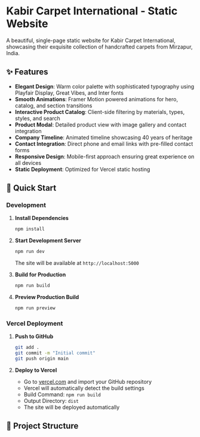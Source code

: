 # Kabir Carpet International - Static Website

A beautiful, single-page static website for Kabir Carpet International, showcasing their exquisite collection of handcrafted carpets from Mirzapur, India.

## ✨ Features

- **Elegant Design**: Warm color palette with sophisticated typography using Playfair Display, Great Vibes, and Inter fonts
- **Smooth Animations**: Framer Motion powered animations for hero, catalog, and section transitions  
- **Interactive Product Catalog**: Client-side filtering by materials, types, styles, and search
- **Product Modal**: Detailed product view with image gallery and contact integration
- **Company Timeline**: Animated timeline showcasing 40 years of heritage
- **Contact Integration**: Direct phone and email links with pre-filled contact forms
- **Responsive Design**: Mobile-first approach ensuring great experience on all devices
- **Static Deployment**: Optimized for Vercel static hosting

## 🚀 Quick Start

### Development

1. **Install Dependencies**
   ```bash
   npm install
   ```

2. **Start Development Server**
   ```bash
   npm run dev
   ```
   The site will be available at `http://localhost:5000`

3. **Build for Production**
   ```bash
   npm run build
   ```

4. **Preview Production Build**
   ```bash
   npm run preview
   ```

### Vercel Deployment

1. **Push to GitHub**
   ```bash
   git add .
   git commit -m "Initial commit"
   git push origin main
   ```

2. **Deploy to Vercel**
   - Go to [vercel.com](https://vercel.com) and import your GitHub repository
   - Vercel will automatically detect the build settings
   - Build Command: `npm run build`
   - Output Directory: `dist`
   - The site will be deployed automatically

## 📁 Project Structure

